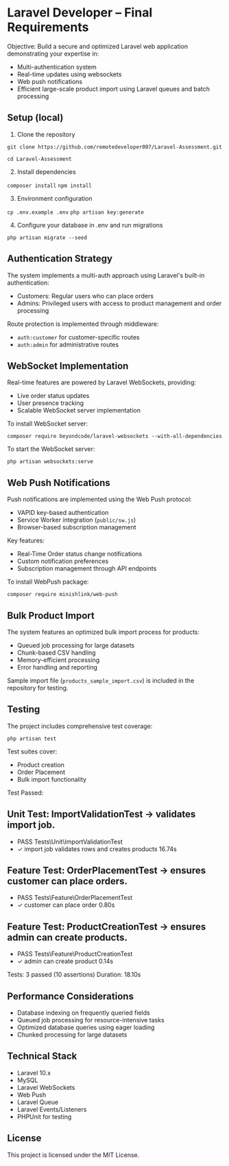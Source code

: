 # Laravel Developer – Final Requirements

Objective:
Build a secure and optimized Laravel web application demonstrating your expertise in:

- Multi-authentication system
- Real-time updates using websockets
- Web push notifications
- Efficient large-scale product import using Laravel queues and batch processing

## Setup (local)

1. Clone the repository

`git clone https://github.com/remotedeveloper007/Laravel-Assessment.git`

`cd Laravel-Assessment`


2. Install dependencies

`composer install`
`npm install`


3. Environment configuration

`cp .env.example .env`
`php artisan key:generate`


4. Configure your database in .env and run migrations

`php artisan migrate --seed`


## Authentication Strategy

The system implements a multi-auth approach using Laravel's built-in authentication:

- Customers: Regular users who can place orders
- Admins: Privileged users with access to product management and order processing

Route protection is implemented through middleware:

- `auth:customer` for customer-specific routes
- `auth:admin` for administrative routes

## WebSocket Implementation

Real-time features are powered by Laravel WebSockets, providing:

- Live order status updates
- User presence tracking
- Scalable WebSocket server implementation

To install WebSocket server:

`composer require beyondcode/laravel-websockets --with-all-dependencies`

To start the WebSocket server:

`php artisan websockets:serve`


## Web Push Notifications

Push notifications are implemented using the Web Push protocol:

- VAPID key-based authentication
- Service Worker integration (`public/sw.js`)
- Browser-based subscription management

Key features:
- Real-Time Order status change notifications
- Custom notification preferences
- Subscription management through API endpoints

To install WebPush package:

`composer require minishlink/web-push`

## Bulk Product Import

The system features an optimized bulk import process for products:

- Queued job processing for large datasets
- Chunk-based CSV handling
- Memory-efficient processing
- Error handling and reporting

Sample import file (`products_sample_import.csv`) is included in the repository for testing.

## Testing

The project includes comprehensive test coverage:

`php artisan test`


Test suites cover:
- Product creation
- Order Placement
- Bulk import functionality

Test Passed:

## Unit Test: ImportValidationTest → validates import job.

-   PASS  Tests\Unit\ImportValidationTest
-	✓ import job validates rows and creates products   16.74s  

## Feature Test: OrderPlacementTest → ensures customer can place orders.

-   PASS  Tests\Feature\OrderPlacementTest
-	✓ customer can place order                          0.80s  

## Feature Test: ProductCreationTest → ensures admin can create products.

-   PASS  Tests\Feature\ProductCreationTest
-	✓ admin can create product                          0.14s  

  Tests:    3 passed (10 assertions)          Duration: 18.10s

## Performance Considerations

- Database indexing on frequently queried fields
- Queued job processing for resource-intensive tasks
- Optimized database queries using eager loading
- Chunked processing for large datasets

## Technical Stack

- Laravel 10.x
- MySQL
- Laravel WebSockets
- Web Push
- Laravel Queue
- Laravel Events/Listeners
- PHPUnit for testing

## License

This project is licensed under the MIT License.
